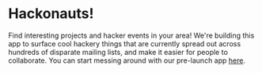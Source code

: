 # Hackonauts!

Find interesting projects and hacker events in your area! We're building this app to surface cool hackery things that are currently spread out across hundreds of disparate mailing lists, and make it easier for people to collaborate. You can start messing around with our pre-launch app [here](hackonauts.herokuapp.com).
